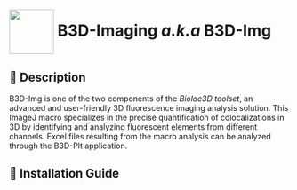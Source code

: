 <h1><img align="center" height="80" src="/B3D-Img/ressource/logo.ico">   B3D-Imaging <em>a.k.a</em> B3D-Img</h1>

## 📝 Description  
B3D-Img is one of the two components of the <em>Bioloc3D toolset</em>, an advanced and user-friendly 3D fluorescence imaging analysis solution. This ImageJ macro specializes in the precise quantification of colocalizations in 3D by identifying and analyzing fluorescent elements from different channels. Excel files resulting from the macro analysis can be analyzed through the B3D-Plt application. 

## 📌 Installation Guide  

